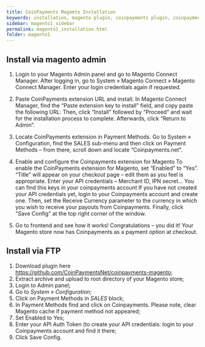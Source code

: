 ```yaml
---
title: CoinPayments Magemto Installation
keywords: installation, magento plugin, coinpayments plugin, coinpayments magento
sidebar: magento1_sidebar
permalink: magento1_installation.html
folder: magento1
---
```


## Install via magento admin

1. Login to your Magento Admin panel and go to Magento Connect Manager.
After logging in, go to System » Magento Connect » Magento Connect Manager. Enter your login credentials again if requested. 

2. Paste CoinPayments extension URL and install.
In Magento Connect Manager, find the “Paste extension key to install” field, and copy paste the following URL: 
Then, click “Install” followed by “Proceed” and wait for the installation process to complete. Afterwards, click “Return to Admin”. 

3. Locate CoinPayments extension in Payment Methods.
Go to System » Configuration, find the SALES sub-menu and then click on Payment Methods – from there, scroll down and locate “Coinpayments.net”. 

4. Enable and configure the Coinpayments extension for Magento
To enable the CoinPayments extension for Magento, set “Enabled” to “Yes”.
“Title” will appear on your checkout page – edit them as you feel is appropriate.
Enter your API credentials – Merchant ID, IPN secret... You can find this keys in your coinpayments account
If you have not created your API credentials yet, login to your Coinpayments account and create one.
Then, set the Receive Currency parameter to the currency in which you wish to receive your payouts from Coinpayments.
Finally, click “Save Config” at the top right corner of the window.


5. Go to frontend and see how it works! Congratulations – you did it! Your Magento store now has Coinpayments as a payment option at checkout. 

## Install via FTP

1. Download plugin here https://github.com/CoinPaymentsNet/coinpayments-magento;
2. Extract archive and upload to root directory of your Magento store;
3. Login to Admin panel;
4. Go to *System » Configuration*;
5. Click on Payment Methods in *SALES* block;
6. In Payment Methods find and click on Coinpayments. Please note, clear Magento cache if payment method not appeared;
7. Set Enabled to Yes;
8. Enter your API Auth Token (to create your API credentials: login to your Coinpayments account and find it there;
9. Click Save Config.
